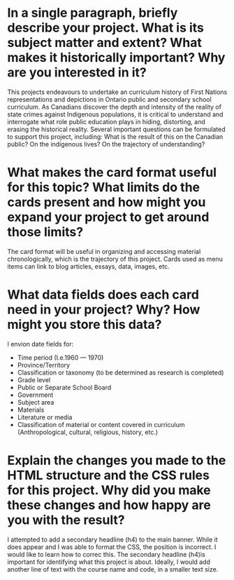 # In a single paragraph, briefly describe your project. What is its subject matter and extent? What makes it historically important? Why are you interested in it?

This projects endeavours to undertake an curriculum history of First Nations representations and depictions in Ontario public and secondary school curriculum. As Canadians discover the depth and intensity of the reality of state crimes against Indigenous populations, it is critical to understand and interrogate what role public education plays in hiding, distorting, and erasing the historical reality. Several important questions can be formulated to support this project, including: What is the result of this on the Canadian public? On the indigenous lives? On the trajectory of understanding?

# What makes the card format useful for this topic? What limits do the cards present and how might you expand your project to get around those limits?

The card format will be useful in organizing and accessing material chronologically, which is the trajectory of this project. Cards used as menu items can link to blog articles, essays, data, images, etc. 


# What data fields does each card need in your project? Why? How might you store this data?

I envion date fields for:<br>
* Time period (I.e.1960 — 1970)
* Province/Territory
* Classification or taxonomy (to be determined as research is completed)
* Grade level
* Public or Separate School Board
* Government 
* Subject area 
* Materials
* Literature or media
* Classification of material or content covered in curriculum (Anthropological, cultural, religious, history, etc.)

# Explain the changes you made to the HTML structure and the CSS rules for this project. Why did you make these changes and how happy are you with the result? 

I attempted to add a secondary headline (h4) to the main banner. While it does appear and I was able to format the CSS, the position is incorrect. I would like to learn how to correc this. The secondary headline (h4)is important for identifying what this project is about. Ideally, I would add another line of text with the course name and code, in a smaller text size. 
